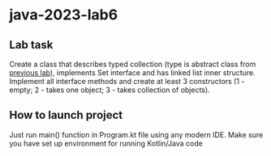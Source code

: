 # java-2023-lab6

## Lab task
Create a class that describes typed collection (type is abstract class from [previous lab](https://github.com/Kirillbiliashov/java-2023-lab5)), implements Set interface 
and has linked list inner structure. Implement all interface methods and create at least 3 constructors (1 - empty; 2 - takes one object; 3 - takes collection of objects).

## How to launch project
Just run main() function in Program.kt file using any modern IDE. Make sure you have set up environment for running Kotlin/Java code
